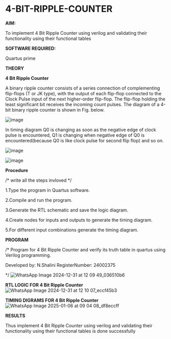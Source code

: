 # 4-BIT-RIPPLE-COUNTER

**AIM:**

To implement  4 Bit Ripple Counter using verilog and validating their functionality using their functional tables

**SOFTWARE REQUIRED:**

Quartus prime

**THEORY**

**4 Bit Ripple Counter**

A binary ripple counter consists of a series connection of complementing flip-flops (T or JK type), with the output of each flip-flop connected to the Clock Pulse input of the next higher-order flip-flop. The flip-flop holding the least significant bit receives the incoming count pulses. The diagram of a 4-bit binary ripple counter is shown in Fig. below.

![image](https://github.com/naavaneetha/4-BIT-RIPPLE-COUNTER/assets/154305477/cb4b74d4-31ab-4359-95d0-d22e67daba13)

In timing diagram Q0 is changing as soon as the negative edge of clock pulse is encountered, Q1 is changing when negative edge of Q0 is encountered(because Q0 is like clock pulse for second flip flop) and so on.

![image](https://github.com/naavaneetha/4-BIT-RIPPLE-COUNTER/assets/154305477/a573a7d6-014e-4e54-93e6-e2ac9530960b)

![image](https://github.com/naavaneetha/4-BIT-RIPPLE-COUNTER/assets/154305477/85e1958a-2fc1-49bb-9a9f-d58ccbf3663c)

**Procedure**

/* write all the steps invloved */

1.Type the program in Quartus software.

2.Compile and run the program.

3.Generate the RTL schematic and save the logic diagram.

4.Create nodes for inputs and outputs to generate the timing diagram.

5.For different input combinations generate the timing diagram.

**PROGRAM**

/* Program for 4 Bit Ripple Counter and verify its truth table in quartus using Verilog programming.

 Developed by: N.Shalini  RegisterNumber: 24002375
 
*/
![WhatsApp Image 2024-12-31 at 12 09 49_036510b6](https://github.com/user-attachments/assets/4c2e233b-c1c9-4248-9ddb-7607516ef9bc)


**RTL LOGIC FOR 4 Bit Ripple Counter**
![WhatsApp Image 2024-12-31 at 12 10 07_eccf45b3](https://github.com/user-attachments/assets/bd702c50-af63-436b-bf2d-abb64d163704)


**TIMING DIGRAMS FOR 4 Bit Ripple Counter**
![WhatsApp Image 2025-01-06 at 09 04 08_df8eccff](https://github.com/user-attachments/assets/ad8fd6b2-b52f-49ca-a468-2f37e8bb6e37)


**RESULTS**

Thus implement 4 Bit Ripple Counter using verilog and validating their functionality using their functional tables is done successfully
